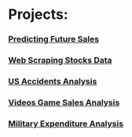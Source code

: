 # Projects:

<a href="https://github.com/athulyesudas/Edubridge-Data-Analytics/tree/main/Projects/Predicting%20Future%20Sales"><h3>Predicting Future Sales</h3></a>

<a href="https://github.com/athulyesudas/Edubridge-Data-Analytics/tree/main/Projects/Money%20Control%20-%20Web%20Scraping%20(Python)"><h3>Web Scraping Stocks Data</h3></a>

<a href="https://github.com/athulyesudas/Edubridge-Data-Analytics/tree/main/Projects/US%20Accidents%20Analysis%20(%20Python%20)"><h3> US Accidents Analysis</h3></a>

<a href="https://github.com/athulyesudas/Edubridge-Data-Analytics/tree/main/Projects/Video%20Game%20Sales%20Analysis%20(%20R%20)"><h3> Videos Game Sales Analysis</h3></a>

<a href="https://github.com/athulyesudas/Edubridge-Data-Analytics/tree/main/Projects/Military%20Expenditure%20Analysis%20(%20R%20)"><h3> Military Expenditure Analysis</h3></a>

